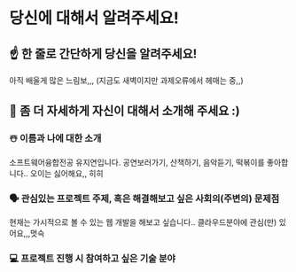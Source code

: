 # 당신에 대해서 알려주세요!

## ☝️ 한 줄로 간단하게 당신을 알려주세요!

아직 배울게 많은 느림보,,, (지금도 새벽이지만 과제오류에서 헤매는 중,,)

## 🙌 좀 더 자세하게 자신이 대해서 소개해 주세요 :)

### ☃️ 이름과 나에 대한 소개

소프트웨어융합전공 유지연입니다. 공연보러가기, 산책하기, 음악듣기, 떡볶이를 좋아합니다.. 오이는 싫어해요,, 히히

### 🗣 관심있는 프로젝트 주제, 혹은 해결해보고 싶은 사회의(주변의) 문제점

현재는 가시적으로 볼 수 있는 웹 개발을 해보고 싶습니다.. 클라우드분야에 관심(만) 있어요,,,멋슥

### 💻 프로젝트 진행 시 참여하고 싶은 기술 분야
